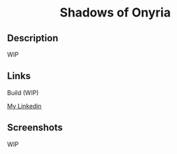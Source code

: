 <h1 align="center">Shadows of Onyria</h1>

## Description

WIP

## Links

Build (WIP)

[My Linkedin](https://www.linkedin.com/in/reina-chris/)

## Screenshots

WIP
